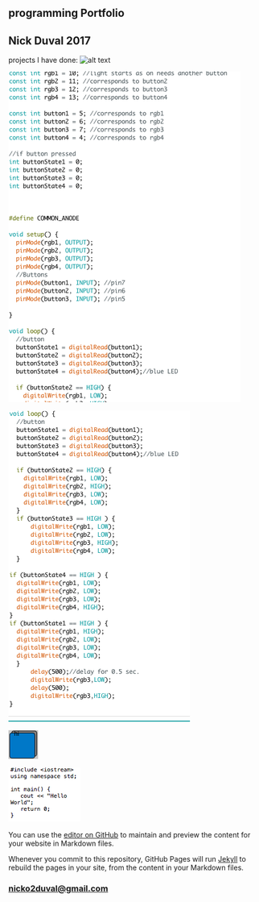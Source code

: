 ## programming Portfolio
## Nick Duval 2017
 
projects I have done:
![alt text](https://github.com/NickDuval/programmingPortfolio/blob/master/calculator.png)

![alt text](https://github.com/NickDuval/programmingPortfolio/blob/master/test1.png)

![alt text](https://github.com/NickDuval/programmingPortfolio/blob/master/test2.png)

![alt text](https://github.com/NickDuval/programmingPortfolio/blob/master/button.png)

![alt text](https://github.com/NickDuval/programmingPortfolio/blob/master/helloWorld.png)

You can use the [editor on GitHub](https://github.com/NickDuval/programmingPortfolio/edit/master/README.md) to maintain and preview the content for your website in Markdown files.

Whenever you commit to this repository, GitHub Pages will run [Jekyll](https://jekyllrb.com/) to rebuild the pages in your site, from the content in your Markdown files.

### nicko2duval@gmail.com
